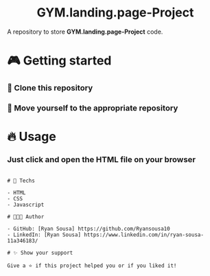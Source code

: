 <div align="center">
  <h1>GYM.landing.page-Project</h1>
</div>

A repository to store **GYM.landing.page-Project** code.


# 🎮 Getting started

<h3 style="font-size: 18px;">🧬 Clone this repository</h3>

<h3 style="font-size: 18px;">📂 Move yourself to the appropriate repository</h3>

# 🔥 Usage

<h3 style="font-size: 18px;"> Just click and open the HTML file on your browser</h3>


```

# 🚀 Techs

- HTML
- CSS
- Javascript

# 👨🏻‍💻 Author

- GitHub: [Ryan Sousa] https://github.com/Ryansousa10
- LinkedIn: [Ryan Sousa] https://www.linkedin.com/in/ryan-sousa-11a346183/

# ✨ Show your support

Give a ⭐ if this project helped you or if you liked it!
